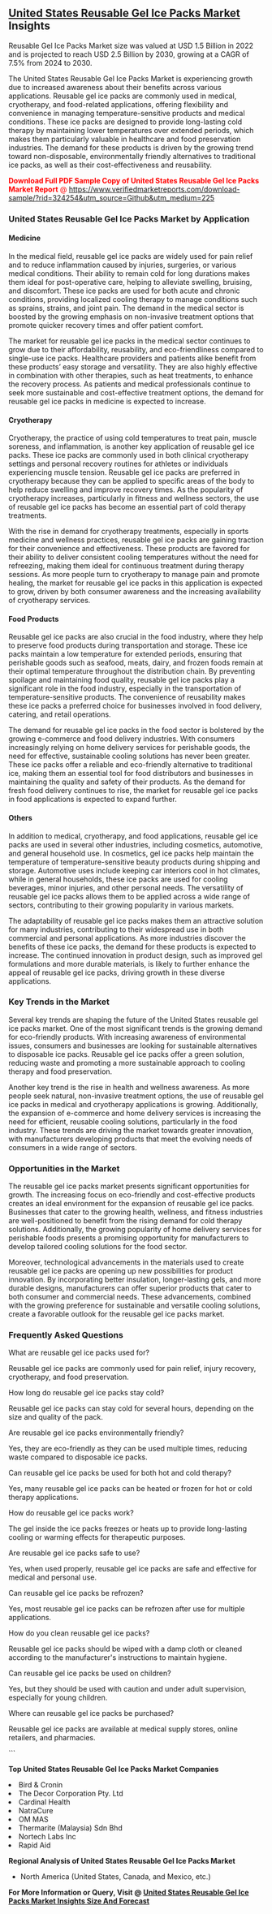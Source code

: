 <h2><a href="https://www.verifiedmarketreports.com/download-sample/?rid=324254&amp;utm_source=Github&amp;utm_medium=225" target="_blank">United States Reusable Gel Ice Packs Market</a> Insights</h2><p>Reusable Gel Ice Packs Market size was valued at USD 1.5 Billion in 2022 and is projected to reach USD 2.5 Billion by 2030, growing at a CAGR of 7.5% from 2024 to 2030.</p><p> <p>The United States Reusable Gel Ice Packs Market is experiencing growth due to increased awareness about their benefits across various applications. Reusable gel ice packs are commonly used in medical, cryotherapy, and food-related applications, offering flexibility and convenience in managing temperature-sensitive products and medical conditions. These ice packs are designed to provide long-lasting cold therapy by maintaining lower temperatures over extended periods, which makes them particularly valuable in healthcare and food preservation industries. The demand for these products is driven by the growing trend toward non-disposable, environmentally friendly alternatives to traditional ice packs, as well as their cost-effectiveness and reusability.</p> <p><p><span class=""><span style="color: #ff0000;"><strong>Download Full PDF Sample Copy of United States Reusable Gel Ice Packs Market Report</strong> @ </span><a href="https://www.verifiedmarketreports.com/download-sample/?rid=324254&amp;utm_source=Github&amp;utm_medium=225" target="_blank">https://www.verifiedmarketreports.com/download-sample/?rid=324254&amp;utm_source=Github&amp;utm_medium=225</a></span></p></p> <h3>United States Reusable Gel Ice Packs Market by Application</h3> <h4>Medicine</h4> <p>In the medical field, reusable gel ice packs are widely used for pain relief and to reduce inflammation caused by injuries, surgeries, or various medical conditions. Their ability to remain cold for long durations makes them ideal for post-operative care, helping to alleviate swelling, bruising, and discomfort. These ice packs are used for both acute and chronic conditions, providing localized cooling therapy to manage conditions such as sprains, strains, and joint pain. The demand in the medical sector is boosted by the growing emphasis on non-invasive treatment options that promote quicker recovery times and offer patient comfort.</p> <p>The market for reusable gel ice packs in the medical sector continues to grow due to their affordability, reusability, and eco-friendliness compared to single-use ice packs. Healthcare providers and patients alike benefit from these products’ easy storage and versatility. They are also highly effective in combination with other therapies, such as heat treatments, to enhance the recovery process. As patients and medical professionals continue to seek more sustainable and cost-effective treatment options, the demand for reusable gel ice packs in medicine is expected to increase.</p> <h4>Cryotherapy</h4> <p>Cryotherapy, the practice of using cold temperatures to treat pain, muscle soreness, and inflammation, is another key application of reusable gel ice packs. These ice packs are commonly used in both clinical cryotherapy settings and personal recovery routines for athletes or individuals experiencing muscle tension. Reusable gel ice packs are preferred in cryotherapy because they can be applied to specific areas of the body to help reduce swelling and improve recovery times. As the popularity of cryotherapy increases, particularly in fitness and wellness sectors, the use of reusable gel ice packs has become an essential part of cold therapy treatments.</p> <p>With the rise in demand for cryotherapy treatments, especially in sports medicine and wellness practices, reusable gel ice packs are gaining traction for their convenience and effectiveness. These products are favored for their ability to deliver consistent cooling temperatures without the need for refreezing, making them ideal for continuous treatment during therapy sessions. As more people turn to cryotherapy to manage pain and promote healing, the market for reusable gel ice packs in this application is expected to grow, driven by both consumer awareness and the increasing availability of cryotherapy services.</p> <h4>Food Products</h4> <p>Reusable gel ice packs are also crucial in the food industry, where they help to preserve food products during transportation and storage. These ice packs maintain a low temperature for extended periods, ensuring that perishable goods such as seafood, meats, dairy, and frozen foods remain at their optimal temperature throughout the distribution chain. By preventing spoilage and maintaining food quality, reusable gel ice packs play a significant role in the food industry, especially in the transportation of temperature-sensitive products. The convenience of reusability makes these ice packs a preferred choice for businesses involved in food delivery, catering, and retail operations.</p> <p>The demand for reusable gel ice packs in the food sector is bolstered by the growing e-commerce and food delivery industries. With consumers increasingly relying on home delivery services for perishable goods, the need for effective, sustainable cooling solutions has never been greater. These ice packs offer a reliable and eco-friendly alternative to traditional ice, making them an essential tool for food distributors and businesses in maintaining the quality and safety of their products. As the demand for fresh food delivery continues to rise, the market for reusable gel ice packs in food applications is expected to expand further.</p> <h4>Others</h4> <p>In addition to medical, cryotherapy, and food applications, reusable gel ice packs are used in several other industries, including cosmetics, automotive, and general household use. In cosmetics, gel ice packs help maintain the temperature of temperature-sensitive beauty products during shipping and storage. Automotive uses include keeping car interiors cool in hot climates, while in general households, these ice packs are used for cooling beverages, minor injuries, and other personal needs. The versatility of reusable gel ice packs allows them to be applied across a wide range of sectors, contributing to their growing popularity in various markets.</p> <p>The adaptability of reusable gel ice packs makes them an attractive solution for many industries, contributing to their widespread use in both commercial and personal applications. As more industries discover the benefits of these ice packs, the demand for these products is expected to increase. The continued innovation in product design, such as improved gel formulations and more durable materials, is likely to further enhance the appeal of reusable gel ice packs, driving growth in these diverse applications.</p> <h3>Key Trends in the Market</h3> <p>Several key trends are shaping the future of the United States reusable gel ice packs market. One of the most significant trends is the growing demand for eco-friendly products. With increasing awareness of environmental issues, consumers and businesses are looking for sustainable alternatives to disposable ice packs. Reusable gel ice packs offer a green solution, reducing waste and promoting a more sustainable approach to cooling therapy and food preservation.</p> <p>Another key trend is the rise in health and wellness awareness. As more people seek natural, non-invasive treatment options, the use of reusable gel ice packs in medical and cryotherapy applications is growing. Additionally, the expansion of e-commerce and home delivery services is increasing the need for efficient, reusable cooling solutions, particularly in the food industry. These trends are driving the market towards greater innovation, with manufacturers developing products that meet the evolving needs of consumers in a wide range of sectors.</p> <h3>Opportunities in the Market</h3> <p>The reusable gel ice packs market presents significant opportunities for growth. The increasing focus on eco-friendly and cost-effective products creates an ideal environment for the expansion of reusable gel ice packs. Businesses that cater to the growing health, wellness, and fitness industries are well-positioned to benefit from the rising demand for cold therapy solutions. Additionally, the growing popularity of home delivery services for perishable foods presents a promising opportunity for manufacturers to develop tailored cooling solutions for the food sector.</p> <p>Moreover, technological advancements in the materials used to create reusable gel ice packs are opening up new possibilities for product innovation. By incorporating better insulation, longer-lasting gels, and more durable designs, manufacturers can offer superior products that cater to both consumer and commercial needs. These advancements, combined with the growing preference for sustainable and versatile cooling solutions, create a favorable outlook for the reusable gel ice packs market.</p> <h3>Frequently Asked Questions</h3> <p>What are reusable gel ice packs used for?</p> <p>Reusable gel ice packs are commonly used for pain relief, injury recovery, cryotherapy, and food preservation.</p> <p>How long do reusable gel ice packs stay cold?</p> <p>Reusable gel ice packs can stay cold for several hours, depending on the size and quality of the pack.</p> <p>Are reusable gel ice packs environmentally friendly?</p> <p>Yes, they are eco-friendly as they can be used multiple times, reducing waste compared to disposable ice packs.</p> <p>Can reusable gel ice packs be used for both hot and cold therapy?</p> <p>Yes, many reusable gel ice packs can be heated or frozen for hot or cold therapy applications.</p> <p>How do reusable gel ice packs work?</p> <p>The gel inside the ice packs freezes or heats up to provide long-lasting cooling or warming effects for therapeutic purposes.</p> <p>Are reusable gel ice packs safe to use?</p> <p>Yes, when used properly, reusable gel ice packs are safe and effective for medical and personal use.</p> <p>Can reusable gel ice packs be refrozen?</p> <p>Yes, most reusable gel ice packs can be refrozen after use for multiple applications.</p> <p>How do you clean reusable gel ice packs?</p> <p>Reusable gel ice packs should be wiped with a damp cloth or cleaned according to the manufacturer's instructions to maintain hygiene.</p> <p>Can reusable gel ice packs be used on children?</p> <p>Yes, but they should be used with caution and under adult supervision, especially for young children.</p> <p>Where can reusable gel ice packs be purchased?</p> <p>Reusable gel ice packs are available at medical supply stores, online retailers, and pharmacies.</p> ```</p><p><strong>Top United States Reusable Gel Ice Packs Market Companies</strong></p><div data-test-id=""><p><li>Bird & Cronin</li><li> The Decor Corporation Pty. Ltd</li><li> Cardinal Health</li><li> NatraCure</li><li> OM MAS</li><li> Thermarite (Malaysia) Sdn Bhd</li><li> Nortech Labs Inc</li><li> Rapid Aid</li></p><div><strong>Regional Analysis of&nbsp;United States Reusable Gel Ice Packs Market</strong></div><ul><li dir="ltr"><p dir="ltr">North America&nbsp;(United States, Canada, and Mexico, etc.)</p></li></ul><p><strong>For More Information or Query, Visit @&nbsp;</strong><strong><a href="https://www.verifiedmarketreports.com/product/reusable-gel-ice-packs-market/?utm_source=Github&amp;utm_medium=225" target="_blank">United States Reusable Gel Ice Packs Market Insights Size And Forecast</a></strong></p></div>
